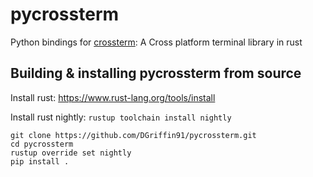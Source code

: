 # pycrossterm
Python bindings for [crossterm](https://github.com/crossterm-rs/crossterm): A Cross platform terminal library in rust

## Building & installing pycrossterm from source

Install rust: https://www.rust-lang.org/tools/install

Install rust nightly: `rustup toolchain install nightly`
```
git clone https://github.com/DGriffin91/pycrossterm.git
cd pycrossterm
rustup override set nightly
pip install .
```
